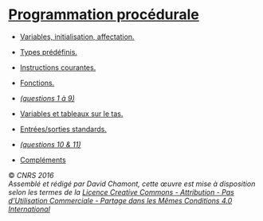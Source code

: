 # [Programmation procédurale](README.md.md)

* [Variables, initialisation, affectation.](TheorieClassiqueVariables.md)
* [Types prédéfinis.](TheorieClassiqueTypes.md)
* [Instructions courantes.](TheorieClassiqueInstructions.md)
* [Fonctions.](TheorieClassiqueFonctions.md)
* *[(questions 1 à 9)](CoefsClassique.md)*

  

* [Variables et tableaux sur le tas.](TheorieClassiqueNewDelete.md)
* [Entrées/sorties standards.](ComplementEntreesSortiesStandards.md)
* *[(questions 10 & 11)](CoefsClassique#a10Cr%C3%A9ationdetableauxdynamiques.md)*

  

* [Compléments](TheorieClassiqueComplements.md)

  
  
© *CNRS 2016*  
*Assemblé et rédigé par David Chamont, cette œuvre est mise à disposition selon les termes de la [Licence Creative Commons - Attribution - Pas d’Utilisation Commerciale - Partage dans les Mêmes Conditions 4.0 International](http://creativecommons.org/licenses/by-nc-sa/4.0/)*
